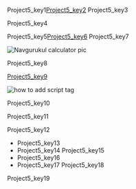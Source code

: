 Project5_key1[Project5_key2](https://drive.google.com/file/d/1c4_-nPv7amB3cgLUSk-Y6ooH9U2RFJnU/view?usp=sharing)
Project5_key3

Project5_key4


Project5_key5[Project5_key6](https://github.com/vknayak/JS-projects/blob/main/Project5/index.html)
Project5_key7

![Navgurukul calculator pic](https://lh5.googleusercontent.com/JrOVKK2MjVe9qdKPy7nSvz1U3zKb5-k8-Wyn4vL-bHpAbqIg54Xz1MI-0E_w_gegT-IJ7WJbiH_woqOcfNMVQnrk4JvmRn2SE1lVF1A)

Project5_key8


[Project5_key9](https://github.com/vknayak/JS-projects/blob/main/Project5/script.js)


![how to add script tag](https://lh5.googleusercontent.com/dQ87Acy16ynyYODf7x4-vmW6ryJ8RCOVRJLfaEghmv9QKAVAntFLwKJ9dpF436bLmXl3VVp2MzL5FOu8w8kjgZLZTivWbY5sfACWQm8o8xlAcFHW0wGcXWR1vfFm0DgDOuumkmKY)

Project5_key10


Project5_key11


Project5_key12

 
- Project5_key13
- Project5_key14
Project5_key15
- Project5_key16
- Project5_key17
Project5_key18

     
Project5_key19
